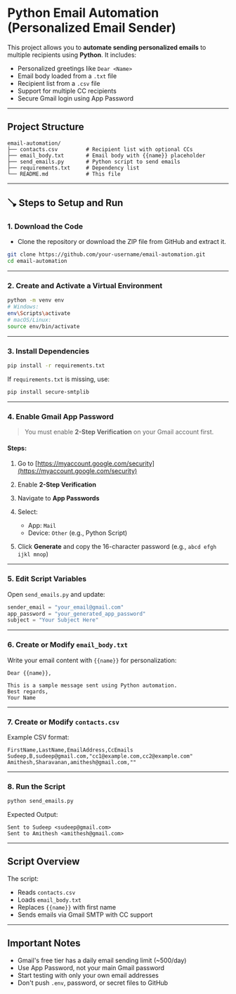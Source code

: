 # Python Email Automation (Personalized Email Sender)

This project allows you to **automate sending personalized emails** to multiple recipients using **Python**. It includes:

- Personalized greetings like `Dear <Name>`
- Email body loaded from a `.txt` file
- Recipient list from a `.csv` file
- Support for multiple CC recipients
- Secure Gmail login using App Password

---

## Project Structure

```
email-automation/
├── contacts.csv         # Recipient list with optional CCs
├── email_body.txt       # Email body with {{name}} placeholder
├── send_emails.py       # Python script to send emails
├── requirements.txt     # Dependency list
└── README.md            # This file
```

---

## 🪠 Steps to Setup and Run

### 1. Download the Code

- Clone the repository or download the ZIP file from GitHub and extract it.

```bash
git clone https://github.com/your-username/email-automation.git
cd email-automation
```

---

### 2. Create and Activate a Virtual Environment

```bash
python -m venv env
# Windows:
env\Scripts\activate
# macOS/Linux:
source env/bin/activate
```

---

### 3. Install Dependencies

```bash
pip install -r requirements.txt
```

If `requirements.txt` is missing, use:

```bash
pip install secure-smtplib
```

---

### 4. Enable Gmail App Password

> You must enable **2-Step Verification** on your Gmail account first.

#### Steps:

1. Go to [https://myaccount.google.com/security](https://myaccount.google.com/security)
2. Enable **2-Step Verification**
3. Navigate to **App Passwords**
4. Select:

   - App: `Mail`
   - Device: `Other` (e.g., Python Script)

5. Click **Generate** and copy the 16-character password (e.g., `abcd efgh ijkl mnop`)

---

### 5. Edit Script Variables

Open `send_emails.py` and update:

```python
sender_email = "your_email@gmail.com"
app_password = "your_generated_app_password"
subject = "Your Subject Here"
```

---

### 6. Create or Modify `email_body.txt`

Write your email content with `{{name}}` for personalization:

```
Dear {{name}},

This is a sample message sent using Python automation.
Best regards,
Your Name
```

---

### 7. Create or Modify `contacts.csv`

Example CSV format:

```
FirstName,LastName,EmailAddress,CcEmails
Sudeep,B,sudeep@gmail.com,"cc1@example.com,cc2@example.com"
Amithesh,Sharavanan,amithesh@gmail.com,""
```

---

### 8. Run the Script

```bash
python send_emails.py
```

Expected Output:

```
Sent to Sudeep <sudeep@gmail.com>
Sent to Amithesh <amithesh@gmail.com>
```

---

## Script Overview

The script:

- Reads `contacts.csv`
- Loads `email_body.txt`
- Replaces `{{name}}` with first name
- Sends emails via Gmail SMTP with CC support

---

## Important Notes

- Gmail's free tier has a daily email sending limit (\~500/day)
- Use App Password, not your main Gmail password
- Start testing with only your own email addresses
- Don't push `.env`, password, or secret files to GitHub
